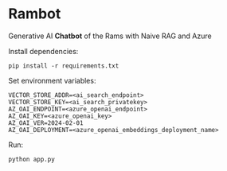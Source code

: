 # Rambot
Generative AI __Chatbot__ of the Rams with Naive RAG and Azure

Install dependencies:
```
pip install -r requirements.txt
```

Set environment variables:
```
VECTOR_STORE_ADDR=<ai_search_endpoint>
VECTOR_STORE_KEY=<ai_search_privatekey>
AZ_OAI_ENDPOINT=<azure_openai_endpoint>
AZ_OAI_KEY=<azure_openai_key>
AZ_OAI_VER=2024-02-01
AZ_OAI_DEPLOYMENT=<azure_openai_embeddings_deployment_name>
```

Run:
```
python app.py
```

